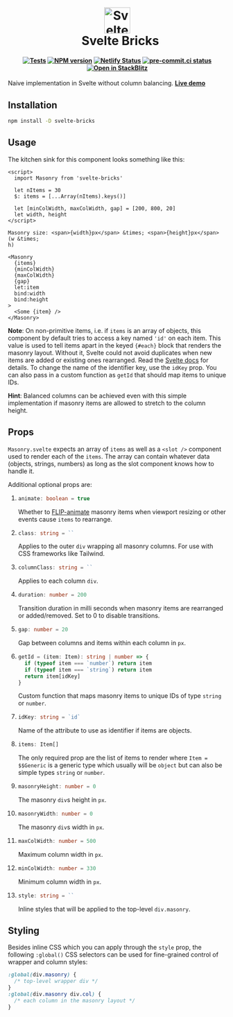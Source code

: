 <div class="hide-in-docs">

<h1 align="center">
  <img src="https://raw.githubusercontent.com/janosh/svelte-bricks/main/static/favicon.svg" alt="Svelte Bricks" height=60>
  <br>&ensp;Svelte Bricks
</h1>

<h4 align="center">

[![Tests](https://github.com/janosh/svelte-bricks/actions/workflows/test.yml/badge.svg)](https://github.com/janosh/svelte-bricks/actions/workflows/test.yml)
[![NPM version](https://img.shields.io/npm/v/svelte-bricks?color=blue&logo=NPM)](https://npmjs.com/package/svelte-bricks)
[![Netlify Status](https://api.netlify.com/api/v1/badges/c3213069-e3cc-45ef-a446-b2358b9a35fb/deploy-status)](https://app.netlify.com/sites/svelte-bricks/deploys)
[![pre-commit.ci status](https://results.pre-commit.ci/badge/github/janosh/svelte-bricks/main.svg)](https://results.pre-commit.ci/latest/github/janosh/svelte-bricks/main)
[![Open in StackBlitz](https://img.shields.io/badge/Open%20in-StackBlitz-darkblue?logo=stackblitz)](https://stackblitz.com/github/janosh/svelte-bricks)

</h4>

Naive implementation in Svelte without column balancing. **[Live demo](https://svelte-bricks.netlify.app)**

</div>

## Installation

```sh
npm install -D svelte-bricks
```

## Usage

The kitchen sink for this component looks something like this:

```svelte
<script>
  import Masonry from 'svelte-bricks'

  let nItems = 30
  $: items = [...Array(nItems).keys()]

  let [minColWidth, maxColWidth, gap] = [200, 800, 20]
  let width, height
</script>

Masonry size: <span>{width}px</span> &times; <span>{height}px</span> (w &times;
h)

<Masonry
  {items}
  {minColWidth}
  {maxColWidth}
  {gap}
  let:item
  bind:width
  bind:height
>
  <Some {item} />
</Masonry>
```

**Note**: On non-primitive items, i.e. if `items` is an array of objects, this component by default tries to access a key named `'id'` on each item. This value is used to tell items apart in the keyed `{#each}` block that renders the masonry layout. Without it, Svelte could not avoid duplicates when new items are added or existing ones rearranged. Read the [Svelte docs](https://svelte.dev/tutorial/keyed-each-blocks) for details. To change the name of the identifier key, use the `idKey` prop. You can also pass in a custom function as `getId` that should map items to unique IDs.

**Hint**: Balanced columns can be achieved even with this simple implementation if masonry items are allowed to stretch to the column height.

## Props

`Masonry.svelte` expects an array of `items` as well as a `<slot />` component used to render each of the `items`. The array can contain whatever data (objects, strings, numbers) as long as the slot component knows how to handle it.

Additional optional props are:

1. ```ts
   animate: boolean = true
   ```

   Whether to [FLIP-animate](https://svelte.dev/tutorial/animate) masonry items when viewport resizing or other events cause `items` to rearrange.

1. ```ts
   class: string = ``
   ```

   Applies to the outer `div` wrapping all masonry columns. For use with CSS frameworks like Tailwind.

1. ```ts
   columnClass: string = ``
   ```

   Applies to each column `div`.

1. ```ts
   duration: number = 200
   ```

   Transition duration in milli seconds when masonry items are rearranged or added/removed. Set to 0 to disable transitions.

1. ```ts
   gap: number = 20
   ```

   Gap between columns and items within each column in `px`.

1. ```ts
   getId = (item: Item): string | number => {
     if (typeof item === `number`) return item
     if (typeof item === `string`) return item
     return item[idKey]
   }
   ```

   Custom function that maps masonry items to unique IDs of type `string` or `number`.

1. ```ts
   idKey: string = `id`
   ```

   Name of the attribute to use as identifier if items are objects.

1. ```ts
   items: Item[]
   ```

   The only required prop are the list of items to render where `Item = $$Generic` is a generic type which usually will be `object` but can also be simple types `string` or `number`.

1. ```ts
   masonryHeight: number = 0
   ```

   The masonry `div`s height in `px`.

1. ```ts
   masonryWidth: number = 0
   ```

   The masonry `div`s width in `px`.

1. ```ts
   maxColWidth: number = 500
   ```

   Maximum column width in `px`.

1. ```ts
   minColWidth: number = 330
   ```

   Minimum column width in `px`.

1. ```ts
   style: string = ``
   ```

   Inline styles that will be applied to the top-level `div.masonry`.

## Styling

Besides inline CSS which you can apply through the `style` prop, the following `:global()` CSS selectors can be used for fine-grained control of wrapper and column styles:

```css
:global(div.masonry) {
  /* top-level wrapper div */
}
:global(div.masonry div.col) {
  /* each column in the masonry layout */
}
```
